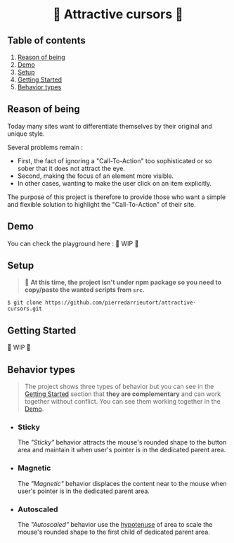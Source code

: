 <h1 align="center">🥳 Attractive cursors 🎉</h1>

## Table of contents

1. [Reason of being](#reason-of-being)
2. [Demo](#demo)
3. [Setup](#setup)
4. [Getting Started](#getting-started)
5. [Behavior types](#behavior-types)

## Reason of being
Today many sites want to differentiate themselves by their original and unique style.

Several problems remain :
- First, the fact of ignoring a "Call-To-Action" too sophisticated or so sober that it does not attract the eye.
- Second, making the focus of an element more visible.
- In other cases, wanting to make the user click on an item explicitly.

The purpose of this project is therefore to provide those who want a simple and flexible solution to highlight the "Call-To-Action" of their site. 

## Demo
You can check the playground here : 🚧 WIP 🚧

## Setup

> 🚧 **At this time, the project isn't under npm package so you need to copy/paste the wanted scripts from `src`.**

```shell
$ git clone https://github.com/pierredarrieutort/attractive-cursors.git
```

## Getting Started
🚧 WIP 🚧

## Behavior types

> The project shows three types of behavior but you can see in the [Getting Started](#getting-started) section that **they are complementary** and can work together without conflict. You can see them working together in the [Demo](#demo).

- ### Sticky
   The *"Sticky"* behavior attracts the mouse's rounded shape to the button area and maintain it when user's pointer is in the dedicated parent area.

- ### Magnetic
   The *"Magnetic"* behavior displaces the content near to the mouse when user's pointer is in the dedicated parent area.

- ### Autoscaled
   The *"Autoscaled"* behavior use the [hypotenuse](https://en.wikipedia.org/wiki/Hypotenuse) of area to scale the mouse's rounded shape to the first child of dedicated parent area.
